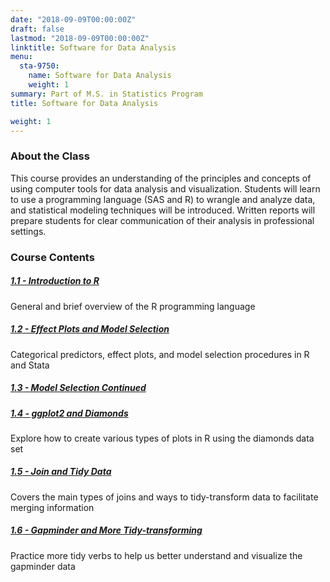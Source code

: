 ```yaml
---
date: "2018-09-09T00:00:00Z"
draft: false
lastmod: "2018-09-09T00:00:00Z"
linktitle: Software for Data Analysis
menu:
  sta-9750:
    name: Software for Data Analysis
    weight: 1
summary: Part of M.S. in Statistics Program
title: Software for Data Analysis

weight: 1
---
```


### About the Class

This course provides an understanding of the principles and concepts of using computer tools for data analysis and visualization. Students will learn to use a programming language (SAS and R) to wrangle and analyze data, and statistical modeling techniques will be introduced. Written reports will prepare students for clear communication of their analysis in professional settings.

### Course Contents  

##### [1.1 - Introduction to R](https://rpubs.com/GinaMoreno__/course1_1)
General and brief overview of the R programming language

##### [**1.2** - Effect Plots and Model Selection](https://rpubs.com/GinaMoreno__/course1_2)
Categorical predictors, effect plots, and model selection procedures in R and Stata

##### [**1.3** - Model Selection Continued](https://rpubs.com/GinaMoreno__/course1_3)

##### [**1.4** - ggplot2 and Diamonds](https://rpubs.com/GinaMoreno__/course1_4)
Explore how to create various types of plots in R using the diamonds data set

##### [**1.5** - Join and Tidy Data](https://rpubs.com/GinaMoreno__/course1_5)
Covers the main types of joins and ways to tidy-transform data to facilitate merging information

##### [**1.6** - Gapminder and More Tidy-transforming](https://rpubs.com/GinaMoreno__/course1_6)
Practice more tidy verbs to help us better understand and visualize the gapminder data

